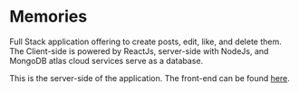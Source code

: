 # Memories
Full Stack application offering to create posts, edit, like, and delete them. The Client-side is powered by ReactJs, server-side with NodeJs, and MongoDB atlas cloud services serve as a database.

This is the server-side of the application. The front-end can be found [here](https://github.com/shehroze-1122/memories-client-side).

